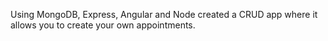 Using MongoDB, Express, Angular and Node created a CRUD app where it allows you to create your own appointments.

